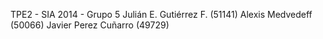 TPE2 - SIA 2014 - Grupo 5
Julián E. Gutiérrez F. (51141) Alexis Medvedeff (50066) Javier Perez Cuñarro (49729)
